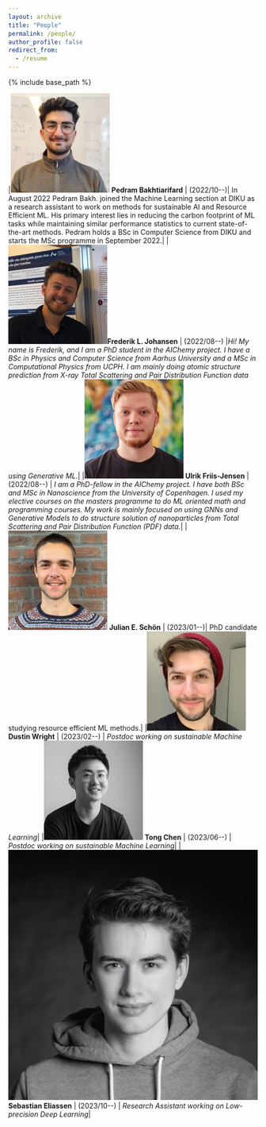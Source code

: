 ```yaml
---
layout: archive
title: "People"
permalink: /people/
author_profile: false
redirect_from:
  - /resume
---
```


{% include base_path %}

|![image](images/pedram.jpeg) **Pedram Bakhtiarifard** | (2022/10--)| In August 2022 Pedram Bakh. joined the Machine Learning section at DIKU as a research assistant to work on methods for sustainable AI and Resource Efficient ML. His primary interest lies in reducing the carbon footprint of ML tasks while maintaining similar performance statistics to current state-of-the-art methods. Pedram holds a BSc in Computer Science from DIKU and starts the MSc programme in September 2022.|
|![image](images/frederik.jpg)**Frederik L. Johansen** | (2022/08--) |*Hi! My name is Frederik, and I am a PhD student in the AIChemy project. I have a BSc in Physics and Computer Science from Aarhus University and a MSc in Computational Physics from UCPH. I am mainly doing atomic structure prediction from X-ray Total Scattering and Pair Distribution Function data using Generative ML.*|
|![image](images/ulrik.jpg) **Ulrik Friis-Jensen** | (2022/08--) | *I am a PhD-fellow in the AIChemy project. I have both BSc and MSc in Nanoscience from the University of Copenhagen. I used my elective courses on the masters programme to do ML oriented math and programming courses. My work is mainly focused on using GNNs and Generative Models to do structure solution of nanoparticles from Total Scattering and Pair Distribution Function (PDF) data.*|
|![image](images/julian.jpg) **Julian E. Schön** | (2023/01--)| PhD candidate studying resource efficient ML methods.|
|![image](images/dustin.jpeg) **Dustin Wright** | (2023/02--) | *Postdoc working on sustainable Machine Learning*|
|![image](images/tong.jpg) **Tong Chen** | (2023/06--) | *Postdoc working on sustainable Machine Learning*|
|![image](images/sebastian.jpg) **Sebastian Eliassen** | (2023/10--) | *Research Assistant working on Low-precision Deep Learning*|




